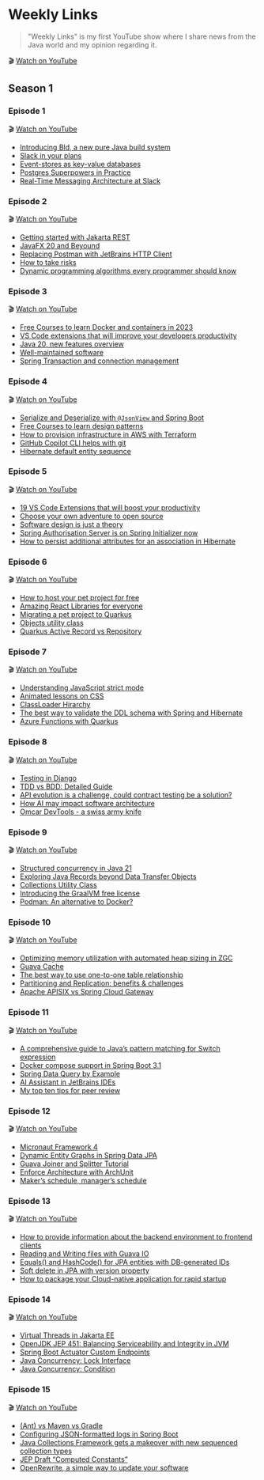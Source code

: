 # Weekly Links

> "Weekly Links" is my first YouTube show where I share news from the Java world and my opinion regarding it. 

🎬 [Watch on YouTube](https://youtube.com/playlist?list=PLvo_NnRjK7R1iQ085YDD9UVxsHy9u4MDu&si=CPBxpD3S0-0ZwVii)

## Season 1

### Episode 1

🎬 [Watch on YouTube](https://youtu.be/BdmCCLQuet8?si=MXP6O3fHy5JaqQtS)

* [Introducing Bld, a new pure Java build system](https://foojay.io/today/introducing-bld-a-new-pure-java-build-system/)
* [Slack in your plans](https://martinfowler.com/bliki/Slack.html)
* [Event-stores as key-value databases](https://event-driven.io/en/event_stores_are_key_value_stores/)
* [Postgres Superpowers in Practice](https://event-driven.io/en/postgres_superpowers/)
* [Real-Time Messaging Architecture at Slack](https://www.infoq.com/news/2023/04/real-time-messaging-slack/)

### Episode 2

🎬 [Watch on YouTube](https://youtu.be/8gK-ULmcKPQ?si=zA-3NFBBCvCTHVsD)

* [Getting started with Jakarta REST](https://foojay.io/today/getting-started-with-jakarta-ee-10-jakarta-rest/)
* [JavaFX 20 and Beyound](https://inside.java/2023/04/16/levelup-javafx/)
* [Replacing Postman with JetBrains HTTP Client](https://foojay.io/today/replacing-postman-with-the-jetbrains-http-client/)
* [How to take risks](https://markmanson.net/risk)
* [Dynamic programming algorithms every programmer should know](https://dev.to/rishitashaw/dynamic-programming-algorithms-every-programmer-should-know-3915)

### Episode 3

🎬 [Watch on YouTube](https://youtu.be/BmQf5xOa60o?si=vLpgZ63gNpYnugjM)

* [Free Courses to learn Docker and containers in 2023](https://dev.to/javinpaul/my-favorite-free-courses-to-learn-docker-and-containers-in-2023-1ldo)
* [VS Code extensions that will improve your developers productivity](https://dev.to/j471n/vs-code-extensions-to-take-your-coding-to-the-next-level-50od)
* [Java 20, new features overview](https://inside.java/2023/04/22/sip074/)
* [Well-maintained software](https://henrikwarne.com/2023/04/23/well-maintained-software/)
* [Spring Transaction and connection management](https://vladmihalcea.com/spring-transaction-connection-management/)

### Episode 4

🎬 [Watch on YouTube](https://youtu.be/3AeRz8NpCxY?si=MtFq-ZqkVIJiPCJm)

* [Serialize and Deserialize with `@JsonView` and Spring Boot](https://reflectoring.io/jackson-jsonview-tutorial/)
* [Free Courses to learn design patterns](https://dev.to/javinpaul/my-favorite-free-courses-to-learn-design-patterns-in-depth-5dp5)
* [How to provision infrastructure in AWS with Terraform](https://dev.to/aws-builders/provisioning-aws-infrastructure-using-terraform-and-jenkins-cicd-pgj)
* [GitHub Copilot CLI  helps with git](https://dev.to/this-is-learning/github-copilot-x-cli-is-your-new-git-assistant-1edn)
* [Hibernate default entity sequence](https://vladmihalcea.com/hibernate-default-entity-sequence/)

### Episode 5

🎬 [Watch on YouTube](https://youtu.be/qigi6VUHr84?si=GI502zXm3UYKufEr)

* [19 VS Code Extensions that will boost your productivity](https://dev.to/madza/19-vs-code-extensions-to-boost-your-productivity-4npo)
* [Choose your own adventure to open source](https://dev.to/opensauced/choose-your-own-adventure-in-open-source-paths-to-success-167p)
* [Software design is just a theory](https://verraes.net/2014/10/software-design-is-just-theory/)
* [Spring Authorisation Server is on Spring Initializer now](https://spring.io/blog/2023/05/24/spring-authorization-server-is-on-spring-initializr)
* [How to persist additional attributes for an association in Hibernate](https://thorben-janssen.com/many-relationships-additional-properties/)

### Episode 6

🎬 [Watch on YouTube](https://youtu.be/Xc0b1F6ranA?si=8dgp9SNb2bIBpH6K)

* [How to host your pet project for free](https://dev.to/livecycle/how-to-host-your-side-projects-for-free-in-2023-from-auth-to-database-42im)
* [Amazing React Libraries for everyone](https://dev.to/arafat4693/top-react-libraries-for-developers-33gb)
* [Migrating a pet project to Quarkus](https://saile.it/migrating-project-quarkus/)
* [Objects utility class](https://inside.java/2023/05/28/sip078/)
* [Quarkus Active Record vs Repository](https://blog.sebastian-daschner.com/entries/quarkus-panache-active-record-vs-repository-pattern)

### Episode 7

🎬 [Watch on YouTube](https://youtu.be/hTH_O6shHWk?si=Hrp_qm5nuawHmzHA)

* [Understanding JavaScript strict mode](https://dev.to/accreditly/understanding-javascript-strict-mode-4e3j)
* [Animated lessons on CSS](https://dev.to/jon_snow789/an-animated-lesson-on-css-will-teach-you-how-to-use-it-2dj4)
* [ClassLoader Hirarchy](https://mostlynerdless.de/blog/2023/06/02/class-loader-hierarchies/)
* [The best way to validate the DDL schema with Spring and Hibernate](https://vladmihalcea.com/validate-ddl-schema-spring-hibernate/)
* [Azure Functions with Quarkus](https://www.infoq.com/articles/azure-functions-quarkus/)

### Episode 8

🎬 [Watch on YouTube](https://youtu.be/mbP9VPOHAw0?si=XcY5kENmMIPQcMNj)

* [Testing in Django](https://dev.to/ifihan/testing-in-django-26e5)
* [TDD vs BDD: Detailed Guide](https://dev.to/refine/tdd-vs-bdd-a-detailed-guide-1f07)
* [API evolution is a challenge, could contract testing be a solution?](https://innovation.ebayinc.com/tech/engineering/api-evolution-with-confidence-a-case-study-of-contract-testing-adoption-at-ebay/)
* [How AI may impact software architecture](https://blog.scottlogic.com/2023/06/06/how-ai-may-impact-software-architecture.html)
* [Omcar DevTools - a swiss army knife](https://dev.to/rajesh_singh_1989/meet-omkar-devtools-your-swiss-army-knife-as-a-ninja-developer-2ekb)

### Episode 9

🎬 [Watch on YouTube](https://youtu.be/a0epJ8I3dwA?si=o5sjwM86Fw2x3oab)

* [Structured concurrency in Java 21](https://www.infoq.com/news/2023/06/structured-concurrency-jdk-21/)
* [Exploring Java Records beyond Data Transfer Objects](https://www.infoq.com/articles/exploring-java-records/)
* [Collections Utility Class](https://inside.java/2023/06/11/sip080/)
* [Introducing the GraalVM free license](https://blogs.oracle.com/java/post/graalvm-free-license)
* [Podman: An alternative to Docker?](https://dev.to/arafetki/podman-the-docker-alternative-or-fierce-competitor-4n3h)

### Episode 10

🎬 [Watch on YouTube](https://youtu.be/LeNTcNTcjOo?si=TOyyVeCIACz7YFqE)

* [Optimizing memory utilization with automated heap sizing in ZGC](https://inside.java/2023/06/20/optimizing-memory-utilization-zgc/)
* [Guava Cache](https://www.baeldung.com/guava-cache)
* [The best way to use one-to-one table relationship](https://vladmihalcea.com/one-to-one-table-relationships/)
* [Partitioning and Replication: benefits & challenges](https://dimosr.github.io/partitioning-and-replication/)
* [Apache APISIX vs Spring Cloud Gateway](https://blog.frankel.ch/spring-cloud-gateway-apache-apisix/)

### Episode 11

🎬 [Watch on YouTube](https://youtu.be/grHeKpMUskI?si=IMMB71R0Mm-_SIVH)

* [A comprehensive guide to Java’s pattern matching for Switch expression](https://www.infoq.com/articles/pattern-matching-for-switch/)
* [Docker compose support in Spring Boot 3.1](https://spring.io/blog/2023/06/21/docker-compose-support-in-spring-boot-3-1)
* [Spring Data Query by Example](https://vladmihalcea.com/spring-data-query-by-example/)
* [AI Assistant in JetBrains IDEs](https://blog.jetbrains.com/idea/2023/06/ai-assistant-in-jetbrains-ides/)
* [My top ten tips for peer review](https://blog.scottlogic.com/2023/06/26/peer-review-tips.html)

### Episode 12

🎬 [Watch on YouTube](https://youtu.be/M9-IDrJH0HI?si=2vQ4dgYkJsRqJhSJ)

* [Micronaut Framework 4](https://blogs.oracle.com/java/post/micronaut-4-faster-more-cloud-native-better)
* [Dynamic Entity Graphs in Spring Data JPA](https://jpa-buddy.com/blog/dynamic-entity-graphs-in-spring-data-jpa/)
* [Guava Joiner and Splitter Tutorial](https://www.baeldung.com/guava-joiner-and-splitter-tutorial)
* [Enforce Architecture with ArchUnit](https://reflectoring.io/enforce-architecture-with-arch-unit/)
* [Maker’s schedule, manager’s schedule](http://www.paulgraham.com/makersschedule.html)

### Episode 13

🎬 [Watch on YouTube](https://youtu.be/ahIhhRn-KS0?si=mz5crhj8Wj7XInS6)

* [How to provide information about the backend environment to frontend clients](https://advancedweb.hu/how-to-provide-information-about-the-backend-environment-to-frontend-clients/)
* [Reading and Writing files with Guava IO](https://www.baeldung.com/guava-write-to-file-read-from-file)
* [Equals() and HashCode() for JPA entities with DB-generated IDs](https://jpa-buddy.com/blog/hopefully-the-final-article-about-equals-and-hashcode-for-jpa-entities-with-db-generated-ids/)
* [Soft delete in JPA with version property](https://vladmihalcea.com/soft-delete-jpa-version/)
* [How to package your Cloud-native application for rapid startup](https://openliberty.io/blog/2023/06/29/rapid-startup-instanton.html)

### Episode 14

🎬 [Watch on YouTube](https://youtu.be/4YTOunAX91o?si=6IDtjzi5Hgj0Zs0A)

* [Virtual Threads in Jakarta EE](https://blog.payara.fish/a-look-at-virtual-threads-in-a-jakarta-ee-managed-context)
* [OpenJDK JEP 451: Balancing Serviceability and Integrity in JVM](https://www.infoq.com/news/2023/07/jep-451-balancing-serviceability/)
* [Spring Boot Actuator Custom Endpoints](https://dev.to/manojshr/spring-actuators-custom-endpoint-3c9n)
* [Java Concurrency: Lock Interface](https://www.javacodegeeks.com/2023/03/java-concurrency-the-lock-interface.html)
* [Java Concurrency: Condition](https://www.javacodegeeks.com/2023/04/java-concurrency-condition.html)

### Episode 15

🎬 [Watch on YouTube](https://youtu.be/m3jLkIraZsY?si=_BzRaI7H1bW4PNfj)

* [(Ant) vs Maven vs Gradle](https://blog.frankel.ch/final-take-gradle/)
* [Configuring JSON-formatted logs in Spring Boot](https://tech.asimio.net/2023/08/01/Formatting-JSON-Logs-in-Spring-Boot-2-applications-with-Slf4j-Logback-and-Logstash.html)
* [Java Collections Framework gets a makeover with new sequenced collection types](https://www.infoq.com/news/2023/03/collections-framework-makeover/)
* [JEP Draft “Computed Constants”](https://minborgsjavapot.blogspot.com/2023/08/java-new-draft-jep-computed-constants.html)
* [OpenRewrite, a simple way to update your software](https://foojay.io/today/we-all-grow-older-but-do-our-projects-really-have-to-openrewrite/)